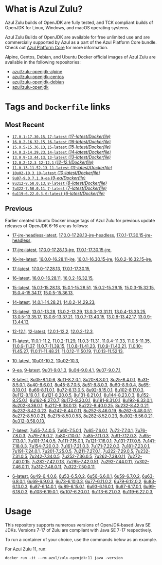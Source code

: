 What is Azul Zulu?
======================================

Azul Zulu builds of OpenJDK are fully tested, and TCK compliant builds of OpenJDK for Linux, Windows, and macOS operating systems.

Azul Zulu Builds of OpenJDK are available for free unlimited use and are commercially supported by Azul as a part of the Azul Platform Core bundle.
Check out [Azul Platform Core][3] for more information.

Alpine, Centos, Debian, and Ubuntu Docker official images of Azul Zulu are available in the following repositories:

  * [azul/zulu-openjdk-alpine][4]
  * [azul/zulu-openjdk-centos][5]
  * [azul/zulu-openjdk-debian][6]
  * [azul/zulu-openjdk][7]

Tags and `Dockerfile` links
===========================

Most Recent
-----------

  * [`17.0.1-17.30.15`, `17-latest` (*17-latest/Dockerfile)*][10]
  * [`16.0.2-16.32.15`, `16-latest` (*16-latest/Dockerfile)*][19]
  * [`15.0.5-15.36.13`, `15-latest` (*15-latest/Dockerfile)*][26]
  * [`14.0.2-14.29.23`, `14-latest` (*14-latest/Dockerfile)*][33]
  * [`13.0.9-13.44.13`, `13-latest` (*13-latest/Dockerfile)*][36]
  * [`12.0.2-12.3`, `12-12.1` (*12-12.1/Dockerfile)*][46]
  * [`11.0.13-11.52.13`, `11-latest` (*11-latest/Dockerfile)*][50]
  * [`10u02-10.3`, `10-latest` (*10-latest/Dockerfile)*][64]
  * [`9u07-9.0.7.1`, `9-ea` (*9-ea/Dockerfile)*][67]
  * [`8u312-8.58.0.13`, `8-latest` (*8-latest/Dockerfile)*][72]
  * [`7u322-7.50.0.11`, `7-latest` (*7-latest/Dockerfile)*][109]
  * [`6u119-6.22.0.3`, `6-latest` (*6-latest/Dockerfile)*][144]

Previous
--------
Earlier created Ubuntu Docker image tags of Azul Zulu for previous update releases of OpenJDK 6-16 are as follows:

  * [17-jre-headless-latest][16],
  [17.0.0-17.28.13-jre-headless][17],
  [17.0.1-17.30.15-jre-headless][18],
  
  * [17-jre-latest][11],
  [17.0.0-17.28.13-jre][14],
  [17.0.1-17.30.15-jre][15],
  
  * [16-jre-latest][20],
  [16.0.0-16.28.11-jre][23],
  [16.0.1-16.30.15-jre][24],
  [16.0.2-16.32.15-jre][25],
  
  * [17-latest][10],
  [17.0.0-17.28.13][12],
  [17.0.1-17.30.15][13],
  
  * [16-latest][19],
  [16.0.0-16.28.11][21],
  [16.0.2-16.32.15][22],
  
  * [15-latest][26],
  [15.0.1-15.28.13][27],
  [15.0.1-15.28.51][28],
  [15.0.2-15.29.15][29],
  [15.0.3-15.32.15][30],
  [15.0.4-15.34.17][31],
  [15.0.5-15.36.13][32],
  
  * [14-latest][33],
  [14.0.1-14.28.21][34],
  [14.0.2-14.29.23][35],
  
  * [13-latest][36],
  [13.0.1-13.28][37],
  [13.0.2-13.29][38],
  [13.0.3-13.31.11][39],
  [13.0.4-13.33.25][40],
  [13.0.5-13.35.17][41],
  [13.0.6-13.37.21][42],
  [13.0.7-13.40.15][43],
  [13.0.8-13.42.17][44],
  [13.0.9-13.44.13][45],
  
  * [12-12.1][46],
  [12-latest][47],
  [12.0.1-12.2][48],
  [12.0.2-12.3][49],
  
  * [11-latest][50],
  [11.0.1-11.2][51],
  [11.0.2-11.29][52],
  [11.0.3-11.31][53],
  [11.0.4-11.33][54],
  [11.0.5-11.35][55],
  [11.0.6-11.37][56],
  [11.0.7-11.39.15][57],
  [11.0.8-11.41.23][58],
  [11.0.9-11.43.21][59],
  [11.0.10-11.45.27][60],
  [11.0.11-11.48.21][61],
  [11.0.12-11.50.19][62],
  [11.0.13-11.52.13][63],
  
  * [10-latest][64],
  [10u01-10.2][65],
  [10u02-10.3][66],
  
  * [9-ea][67],
  [9-latest][68],
  [9u01-9.0.1.3][69],
  [9u04-9.0.4.1][70],
  [9u07-9.0.7.1][71],
  
  * [8-latest][72],
  [8u05-8.1.0.6][73],
  [8u11-8.2.0.1][74],
  [8u20-8.3.0.1][75],
  [8u25-8.4.0.1][76],
  [8u31-8.5.0.1][77],
  [8u40-8.6.0.1][78],
  [8u45-8.7.0.5][79],
  [8u51-8.8.0.3][80],
  [8u60-8.9.0.4][81],
  [8u65-8.10.0.1][82],
  [8u66-8.11.0.1][83],
  [8u72-8.13.0.5][84],
  [8u92-8.15.0.1][85],
  [8u102-8.17.0.3][86],
  [8u112-8.19.0.1][87],
  [8u121-8.20.0.5][88],
  [8u131-8.21.0.1][89],
  [8u144-8.23.0.3][90],
  [8u152-8.25.0.1][91],
  [8u162-8.27.0.7][92],
  [8u172-8.30.0.1][93],
  [8u181-8.31.0.1][94],
  [8u192-8.33.0.1][95],
  [8u202-8.36.0.1][96],
  [8u212-8.38.0.13][97],
  [8u222-8.40.0.25][98],
  [8u232-8.42.0.21][99],
  [8u232-8.42.0.23][100],
  [8u242-8.44.0.11][101],
  [8u252-8.46.0.19][102],
  [8u262-8.48.0.51][103],
  [8u272-8.50.0.21][104],
  [8u275-8.50.0.53][105],
  [8u282-8.52.0.23][106],
  [8u302-8.56.0.21][107],
  [8u312-8.58.0.13][108],
  
  * [7-latest][109],
  [7u55-7.4.0.5][110],
  [7u60-7.5.0.1][111],
  [7u65-7.6.0.1][112],
  [7u72-7.7.0.1][113],
  [7u76-7.8.0.3][114],
  [7u79-7.9.0.2][115],
  [7u80-7.10.0.1][116],
  [7u85-7.11.0.3][117],
  [7u91-7.12.0.3][118],
  [7u95-7.13.0.1][119],
  [7u101-7.14.0.5][120],
  [7u111-7.15.0.1][121],
  [7u121-7.16.0.1][122],
  [7u131-7.17.0.5][123],
  [7u141-7.18.0.3][124],
  [7u154-7.20.0.3][125],
  [7u161-7.21.0.3][126],
  [7u171-7.22.0.3][127],
  [7u181-7.23.0.1][128],
  [7u191-7.24.0.1][129],
  [7u201-7.25.0.5][130],
  [7u211-7.27.0.1][131],
  [7u222-7.29.0.5][132],
  [7u232-7.31.0.5][133],
  [7u242-7.34.0.5][134],
  [7u252-7.36.0.5][135],
  [7u262-7.38.0.11][136],
  [7u272-7.40.0.15][137],
  [7u282-7.42.0.13][138],
  [7u285-7.42.0.51][139],
  [7u292-7.44.0.11][140],
  [7u302-7.46.0.11][141],
  [7u312-7.48.0.11][142],
  [7u322-7.50.0.11][143],
  
  * [6-latest][144],
  [6u49-6.4.0.6][145],
  [6u53-6.5.0.2][146],
  [6u56-6.6.0.1][147],
  [6u59-6.7.0.2][148],
  [6u63-6.8.0.1][149],
  [6u69-6.9.0.3][150],
  [6u73-6.10.0.3][151],
  [6u77-6.11.0.2][152],
  [6u79-6.12.0.2][153],
  [6u83-6.13.0.3][154],
  [6u87-6.14.0.1][155],
  [6u89-6.15.0.1][156],
  [6u93-6.16.0.1][157],
  [6u97-6.17.0.1][158],
  [6u99-6.18.0.3][159],
  [6u103-6.19.0.1][160],
  [6u107-6.20.0.1][161],
  [6u113-6.21.0.3][162],
  [6u119-6.22.0.3][163],
  

Usage
=====

This repository supports numerous versions of OpenJDK-based Java SE JDKs. Versions 7-17 of Zulu are compliant with Java SE 7-17 respectively.

To run a container of your choice, use the commands below as an example.

For Azul Zulu 11, run:

    docker run -it --rm azul/zulu-openjdk:11 java -version

  [1]: https://www.azul.com/files/ZuluDocker60.gif
  [2]: https://www.azul.com/
  [3]: https://www.azul.com/products/core/
  [4]: https://hub.docker.com/r/azul/zulu-openjdk-alpine
  [5]: https://hub.docker.com/r/azul/zulu-openjdk-centos
  [6]: https://hub.docker.com/r/azul/zulu-openjdk-debian
  [7]: https://hub.docker.com/r/azul/zulu-openjdk


  [16]: https://github.com/zulu-openjdk/zulu-openjdk/blob/master/17-jre-headless-latest/Dockerfile
  [17]: https://github.com/zulu-openjdk/zulu-openjdk/blob/master/17.0.0-17.28.13-jre-headless/Dockerfile
  [18]: https://github.com/zulu-openjdk/zulu-openjdk/blob/master/17.0.1-17.30.15-jre-headless/Dockerfile
  
  [11]: https://github.com/zulu-openjdk/zulu-openjdk/blob/master/17-jre-latest/Dockerfile
  [14]: https://github.com/zulu-openjdk/zulu-openjdk/blob/master/17.0.0-17.28.13-jre/Dockerfile
  [15]: https://github.com/zulu-openjdk/zulu-openjdk/blob/master/17.0.1-17.30.15-jre/Dockerfile
  
  [20]: https://github.com/zulu-openjdk/zulu-openjdk/blob/master/16-jre-latest/Dockerfile
  [23]: https://github.com/zulu-openjdk/zulu-openjdk/blob/master/16.0.0-16.28.11-jre/Dockerfile
  [24]: https://github.com/zulu-openjdk/zulu-openjdk/blob/master/16.0.1-16.30.15-jre/Dockerfile
  [25]: https://github.com/zulu-openjdk/zulu-openjdk/blob/master/16.0.2-16.32.15-jre/Dockerfile
  
  [10]: https://github.com/zulu-openjdk/zulu-openjdk/blob/master/17-latest/Dockerfile
  [12]: https://github.com/zulu-openjdk/zulu-openjdk/blob/master/17.0.0-17.28.13/Dockerfile
  [13]: https://github.com/zulu-openjdk/zulu-openjdk/blob/master/17.0.1-17.30.15/Dockerfile
  
  [19]: https://github.com/zulu-openjdk/zulu-openjdk/blob/master/16-latest/Dockerfile
  [21]: https://github.com/zulu-openjdk/zulu-openjdk/blob/master/16.0.0-16.28.11/Dockerfile
  [22]: https://github.com/zulu-openjdk/zulu-openjdk/blob/master/16.0.2-16.32.15/Dockerfile
  
  [26]: https://github.com/zulu-openjdk/zulu-openjdk/blob/master/15-latest/Dockerfile
  [27]: https://github.com/zulu-openjdk/zulu-openjdk/blob/master/15.0.1-15.28.13/Dockerfile
  [28]: https://github.com/zulu-openjdk/zulu-openjdk/blob/master/15.0.1-15.28.51/Dockerfile
  [29]: https://github.com/zulu-openjdk/zulu-openjdk/blob/master/15.0.2-15.29.15/Dockerfile
  [30]: https://github.com/zulu-openjdk/zulu-openjdk/blob/master/15.0.3-15.32.15/Dockerfile
  [31]: https://github.com/zulu-openjdk/zulu-openjdk/blob/master/15.0.4-15.34.17/Dockerfile
  [32]: https://github.com/zulu-openjdk/zulu-openjdk/blob/master/15.0.5-15.36.13/Dockerfile
  
  [33]: https://github.com/zulu-openjdk/zulu-openjdk/blob/master/14-latest/Dockerfile
  [34]: https://github.com/zulu-openjdk/zulu-openjdk/blob/master/14.0.1-14.28.21/Dockerfile
  [35]: https://github.com/zulu-openjdk/zulu-openjdk/blob/master/14.0.2-14.29.23/Dockerfile
  
  [36]: https://github.com/zulu-openjdk/zulu-openjdk/blob/master/13-latest/Dockerfile
  [37]: https://github.com/zulu-openjdk/zulu-openjdk/blob/master/13.0.1-13.28/Dockerfile
  [38]: https://github.com/zulu-openjdk/zulu-openjdk/blob/master/13.0.2-13.29/Dockerfile
  [39]: https://github.com/zulu-openjdk/zulu-openjdk/blob/master/13.0.3-13.31.11/Dockerfile
  [40]: https://github.com/zulu-openjdk/zulu-openjdk/blob/master/13.0.4-13.33.25/Dockerfile
  [41]: https://github.com/zulu-openjdk/zulu-openjdk/blob/master/13.0.5-13.35.17/Dockerfile
  [42]: https://github.com/zulu-openjdk/zulu-openjdk/blob/master/13.0.6-13.37.21/Dockerfile
  [43]: https://github.com/zulu-openjdk/zulu-openjdk/blob/master/13.0.7-13.40.15/Dockerfile
  [44]: https://github.com/zulu-openjdk/zulu-openjdk/blob/master/13.0.8-13.42.17/Dockerfile
  [45]: https://github.com/zulu-openjdk/zulu-openjdk/blob/master/13.0.9-13.44.13/Dockerfile
  
  [46]: https://github.com/zulu-openjdk/zulu-openjdk/blob/master/12-12.1/Dockerfile
  [47]: https://github.com/zulu-openjdk/zulu-openjdk/blob/master/12-latest/Dockerfile
  [48]: https://github.com/zulu-openjdk/zulu-openjdk/blob/master/12.0.1-12.2/Dockerfile
  [49]: https://github.com/zulu-openjdk/zulu-openjdk/blob/master/12.0.2-12.3/Dockerfile
  
  [50]: https://github.com/zulu-openjdk/zulu-openjdk/blob/master/11-latest/Dockerfile
  [51]: https://github.com/zulu-openjdk/zulu-openjdk/blob/master/11.0.1-11.2/Dockerfile
  [52]: https://github.com/zulu-openjdk/zulu-openjdk/blob/master/11.0.2-11.29/Dockerfile
  [53]: https://github.com/zulu-openjdk/zulu-openjdk/blob/master/11.0.3-11.31/Dockerfile
  [54]: https://github.com/zulu-openjdk/zulu-openjdk/blob/master/11.0.4-11.33/Dockerfile
  [55]: https://github.com/zulu-openjdk/zulu-openjdk/blob/master/11.0.5-11.35/Dockerfile
  [56]: https://github.com/zulu-openjdk/zulu-openjdk/blob/master/11.0.6-11.37/Dockerfile
  [57]: https://github.com/zulu-openjdk/zulu-openjdk/blob/master/11.0.7-11.39.15/Dockerfile
  [58]: https://github.com/zulu-openjdk/zulu-openjdk/blob/master/11.0.8-11.41.23/Dockerfile
  [59]: https://github.com/zulu-openjdk/zulu-openjdk/blob/master/11.0.9-11.43.21/Dockerfile
  [60]: https://github.com/zulu-openjdk/zulu-openjdk/blob/master/11.0.10-11.45.27/Dockerfile
  [61]: https://github.com/zulu-openjdk/zulu-openjdk/blob/master/11.0.11-11.48.21/Dockerfile
  [62]: https://github.com/zulu-openjdk/zulu-openjdk/blob/master/11.0.12-11.50.19/Dockerfile
  [63]: https://github.com/zulu-openjdk/zulu-openjdk/blob/master/11.0.13-11.52.13/Dockerfile
  
  [64]: https://github.com/zulu-openjdk/zulu-openjdk/blob/master/10-latest/Dockerfile
  [65]: https://github.com/zulu-openjdk/zulu-openjdk/blob/master/10u01-10.2/Dockerfile
  [66]: https://github.com/zulu-openjdk/zulu-openjdk/blob/master/10u02-10.3/Dockerfile
  
  [67]: https://github.com/zulu-openjdk/zulu-openjdk/blob/master/9-ea/Dockerfile
  [68]: https://github.com/zulu-openjdk/zulu-openjdk/blob/master/9-latest/Dockerfile
  [69]: https://github.com/zulu-openjdk/zulu-openjdk/blob/master/9u01-9.0.1.3/Dockerfile
  [70]: https://github.com/zulu-openjdk/zulu-openjdk/blob/master/9u04-9.0.4.1/Dockerfile
  [71]: https://github.com/zulu-openjdk/zulu-openjdk/blob/master/9u07-9.0.7.1/Dockerfile
  
  [72]: https://github.com/zulu-openjdk/zulu-openjdk/blob/master/8-latest/Dockerfile
  [73]: https://github.com/zulu-openjdk/zulu-openjdk/blob/master/8u05-8.1.0.6/Dockerfile
  [74]: https://github.com/zulu-openjdk/zulu-openjdk/blob/master/8u11-8.2.0.1/Dockerfile
  [75]: https://github.com/zulu-openjdk/zulu-openjdk/blob/master/8u20-8.3.0.1/Dockerfile
  [76]: https://github.com/zulu-openjdk/zulu-openjdk/blob/master/8u25-8.4.0.1/Dockerfile
  [77]: https://github.com/zulu-openjdk/zulu-openjdk/blob/master/8u31-8.5.0.1/Dockerfile
  [78]: https://github.com/zulu-openjdk/zulu-openjdk/blob/master/8u40-8.6.0.1/Dockerfile
  [79]: https://github.com/zulu-openjdk/zulu-openjdk/blob/master/8u45-8.7.0.5/Dockerfile
  [80]: https://github.com/zulu-openjdk/zulu-openjdk/blob/master/8u51-8.8.0.3/Dockerfile
  [81]: https://github.com/zulu-openjdk/zulu-openjdk/blob/master/8u60-8.9.0.4/Dockerfile
  [82]: https://github.com/zulu-openjdk/zulu-openjdk/blob/master/8u65-8.10.0.1/Dockerfile
  [83]: https://github.com/zulu-openjdk/zulu-openjdk/blob/master/8u66-8.11.0.1/Dockerfile
  [84]: https://github.com/zulu-openjdk/zulu-openjdk/blob/master/8u72-8.13.0.5/Dockerfile
  [85]: https://github.com/zulu-openjdk/zulu-openjdk/blob/master/8u92-8.15.0.1/Dockerfile
  [86]: https://github.com/zulu-openjdk/zulu-openjdk/blob/master/8u102-8.17.0.3/Dockerfile
  [87]: https://github.com/zulu-openjdk/zulu-openjdk/blob/master/8u112-8.19.0.1/Dockerfile
  [88]: https://github.com/zulu-openjdk/zulu-openjdk/blob/master/8u121-8.20.0.5/Dockerfile
  [89]: https://github.com/zulu-openjdk/zulu-openjdk/blob/master/8u131-8.21.0.1/Dockerfile
  [90]: https://github.com/zulu-openjdk/zulu-openjdk/blob/master/8u144-8.23.0.3/Dockerfile
  [91]: https://github.com/zulu-openjdk/zulu-openjdk/blob/master/8u152-8.25.0.1/Dockerfile
  [92]: https://github.com/zulu-openjdk/zulu-openjdk/blob/master/8u162-8.27.0.7/Dockerfile
  [93]: https://github.com/zulu-openjdk/zulu-openjdk/blob/master/8u172-8.30.0.1/Dockerfile
  [94]: https://github.com/zulu-openjdk/zulu-openjdk/blob/master/8u181-8.31.0.1/Dockerfile
  [95]: https://github.com/zulu-openjdk/zulu-openjdk/blob/master/8u192-8.33.0.1/Dockerfile
  [96]: https://github.com/zulu-openjdk/zulu-openjdk/blob/master/8u202-8.36.0.1/Dockerfile
  [97]: https://github.com/zulu-openjdk/zulu-openjdk/blob/master/8u212-8.38.0.13/Dockerfile
  [98]: https://github.com/zulu-openjdk/zulu-openjdk/blob/master/8u222-8.40.0.25/Dockerfile
  [99]: https://github.com/zulu-openjdk/zulu-openjdk/blob/master/8u232-8.42.0.21/Dockerfile
  [100]: https://github.com/zulu-openjdk/zulu-openjdk/blob/master/8u232-8.42.0.23/Dockerfile
  [101]: https://github.com/zulu-openjdk/zulu-openjdk/blob/master/8u242-8.44.0.11/Dockerfile
  [102]: https://github.com/zulu-openjdk/zulu-openjdk/blob/master/8u252-8.46.0.19/Dockerfile
  [103]: https://github.com/zulu-openjdk/zulu-openjdk/blob/master/8u262-8.48.0.51/Dockerfile
  [104]: https://github.com/zulu-openjdk/zulu-openjdk/blob/master/8u272-8.50.0.21/Dockerfile
  [105]: https://github.com/zulu-openjdk/zulu-openjdk/blob/master/8u275-8.50.0.53/Dockerfile
  [106]: https://github.com/zulu-openjdk/zulu-openjdk/blob/master/8u282-8.52.0.23/Dockerfile
  [107]: https://github.com/zulu-openjdk/zulu-openjdk/blob/master/8u302-8.56.0.21/Dockerfile
  [108]: https://github.com/zulu-openjdk/zulu-openjdk/blob/master/8u312-8.58.0.13/Dockerfile
  
  [109]: https://github.com/zulu-openjdk/zulu-openjdk/blob/master/7-latest/Dockerfile
  [110]: https://github.com/zulu-openjdk/zulu-openjdk/blob/master/7u55-7.4.0.5/Dockerfile
  [111]: https://github.com/zulu-openjdk/zulu-openjdk/blob/master/7u60-7.5.0.1/Dockerfile
  [112]: https://github.com/zulu-openjdk/zulu-openjdk/blob/master/7u65-7.6.0.1/Dockerfile
  [113]: https://github.com/zulu-openjdk/zulu-openjdk/blob/master/7u72-7.7.0.1/Dockerfile
  [114]: https://github.com/zulu-openjdk/zulu-openjdk/blob/master/7u76-7.8.0.3/Dockerfile
  [115]: https://github.com/zulu-openjdk/zulu-openjdk/blob/master/7u79-7.9.0.2/Dockerfile
  [116]: https://github.com/zulu-openjdk/zulu-openjdk/blob/master/7u80-7.10.0.1/Dockerfile
  [117]: https://github.com/zulu-openjdk/zulu-openjdk/blob/master/7u85-7.11.0.3/Dockerfile
  [118]: https://github.com/zulu-openjdk/zulu-openjdk/blob/master/7u91-7.12.0.3/Dockerfile
  [119]: https://github.com/zulu-openjdk/zulu-openjdk/blob/master/7u95-7.13.0.1/Dockerfile
  [120]: https://github.com/zulu-openjdk/zulu-openjdk/blob/master/7u101-7.14.0.5/Dockerfile
  [121]: https://github.com/zulu-openjdk/zulu-openjdk/blob/master/7u111-7.15.0.1/Dockerfile
  [122]: https://github.com/zulu-openjdk/zulu-openjdk/blob/master/7u121-7.16.0.1/Dockerfile
  [123]: https://github.com/zulu-openjdk/zulu-openjdk/blob/master/7u131-7.17.0.5/Dockerfile
  [124]: https://github.com/zulu-openjdk/zulu-openjdk/blob/master/7u141-7.18.0.3/Dockerfile
  [125]: https://github.com/zulu-openjdk/zulu-openjdk/blob/master/7u154-7.20.0.3/Dockerfile
  [126]: https://github.com/zulu-openjdk/zulu-openjdk/blob/master/7u161-7.21.0.3/Dockerfile
  [127]: https://github.com/zulu-openjdk/zulu-openjdk/blob/master/7u171-7.22.0.3/Dockerfile
  [128]: https://github.com/zulu-openjdk/zulu-openjdk/blob/master/7u181-7.23.0.1/Dockerfile
  [129]: https://github.com/zulu-openjdk/zulu-openjdk/blob/master/7u191-7.24.0.1/Dockerfile
  [130]: https://github.com/zulu-openjdk/zulu-openjdk/blob/master/7u201-7.25.0.5/Dockerfile
  [131]: https://github.com/zulu-openjdk/zulu-openjdk/blob/master/7u211-7.27.0.1/Dockerfile
  [132]: https://github.com/zulu-openjdk/zulu-openjdk/blob/master/7u222-7.29.0.5/Dockerfile
  [133]: https://github.com/zulu-openjdk/zulu-openjdk/blob/master/7u232-7.31.0.5/Dockerfile
  [134]: https://github.com/zulu-openjdk/zulu-openjdk/blob/master/7u242-7.34.0.5/Dockerfile
  [135]: https://github.com/zulu-openjdk/zulu-openjdk/blob/master/7u252-7.36.0.5/Dockerfile
  [136]: https://github.com/zulu-openjdk/zulu-openjdk/blob/master/7u262-7.38.0.11/Dockerfile
  [137]: https://github.com/zulu-openjdk/zulu-openjdk/blob/master/7u272-7.40.0.15/Dockerfile
  [138]: https://github.com/zulu-openjdk/zulu-openjdk/blob/master/7u282-7.42.0.13/Dockerfile
  [139]: https://github.com/zulu-openjdk/zulu-openjdk/blob/master/7u285-7.42.0.51/Dockerfile
  [140]: https://github.com/zulu-openjdk/zulu-openjdk/blob/master/7u292-7.44.0.11/Dockerfile
  [141]: https://github.com/zulu-openjdk/zulu-openjdk/blob/master/7u302-7.46.0.11/Dockerfile
  [142]: https://github.com/zulu-openjdk/zulu-openjdk/blob/master/7u312-7.48.0.11/Dockerfile
  [143]: https://github.com/zulu-openjdk/zulu-openjdk/blob/master/7u322-7.50.0.11/Dockerfile
  
  [144]: https://github.com/zulu-openjdk/zulu-openjdk/blob/master/6-latest/Dockerfile
  [145]: https://github.com/zulu-openjdk/zulu-openjdk/blob/master/6u49-6.4.0.6/Dockerfile
  [146]: https://github.com/zulu-openjdk/zulu-openjdk/blob/master/6u53-6.5.0.2/Dockerfile
  [147]: https://github.com/zulu-openjdk/zulu-openjdk/blob/master/6u56-6.6.0.1/Dockerfile
  [148]: https://github.com/zulu-openjdk/zulu-openjdk/blob/master/6u59-6.7.0.2/Dockerfile
  [149]: https://github.com/zulu-openjdk/zulu-openjdk/blob/master/6u63-6.8.0.1/Dockerfile
  [150]: https://github.com/zulu-openjdk/zulu-openjdk/blob/master/6u69-6.9.0.3/Dockerfile
  [151]: https://github.com/zulu-openjdk/zulu-openjdk/blob/master/6u73-6.10.0.3/Dockerfile
  [152]: https://github.com/zulu-openjdk/zulu-openjdk/blob/master/6u77-6.11.0.2/Dockerfile
  [153]: https://github.com/zulu-openjdk/zulu-openjdk/blob/master/6u79-6.12.0.2/Dockerfile
  [154]: https://github.com/zulu-openjdk/zulu-openjdk/blob/master/6u83-6.13.0.3/Dockerfile
  [155]: https://github.com/zulu-openjdk/zulu-openjdk/blob/master/6u87-6.14.0.1/Dockerfile
  [156]: https://github.com/zulu-openjdk/zulu-openjdk/blob/master/6u89-6.15.0.1/Dockerfile
  [157]: https://github.com/zulu-openjdk/zulu-openjdk/blob/master/6u93-6.16.0.1/Dockerfile
  [158]: https://github.com/zulu-openjdk/zulu-openjdk/blob/master/6u97-6.17.0.1/Dockerfile
  [159]: https://github.com/zulu-openjdk/zulu-openjdk/blob/master/6u99-6.18.0.3/Dockerfile
  [160]: https://github.com/zulu-openjdk/zulu-openjdk/blob/master/6u103-6.19.0.1/Dockerfile
  [161]: https://github.com/zulu-openjdk/zulu-openjdk/blob/master/6u107-6.20.0.1/Dockerfile
  [162]: https://github.com/zulu-openjdk/zulu-openjdk/blob/master/6u113-6.21.0.3/Dockerfile
  [163]: https://github.com/zulu-openjdk/zulu-openjdk/blob/master/6u119-6.22.0.3/Dockerfile
  